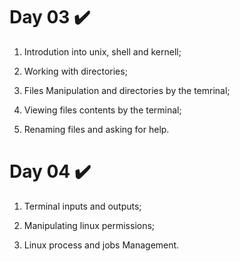 # Day 03 :heavy_check_mark:

1. Introdution into unix, shell and kernell;

2. Working with directories;

3. Files Manipulation and directories by the temrinal;

4. Viewing files contents by the terminal;

5. Renaming files and asking for help.

# Day 04 :heavy_check_mark:

1. Terminal inputs and outputs;

2. Manipulating linux permissions;

3. Linux process and jobs Management.

